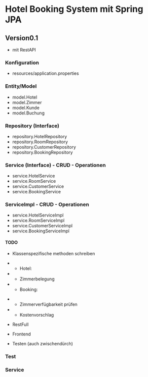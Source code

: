 # Hotel Booking System mit Spring JPA
## Version0.1

* mit RestAPI

### Konfiguration
* resources/application.properties

### Entity/Model
* model.Hotel
* model.Zimmer
* model.Kunde
* model.Buchung

### Repository (Interface)
* repository.HotelRepository
* repository.RoomRepository
* repository.CustomerRepository
* repository.BookingRepository

### Service (Interface) - CRUD - Operationen
* service.HotelService
* service.RoomService
* service.CustomerService
* service.BookingService
 
### ServiceImpl - CRUD - Operationen
* service.HotelServiceImpl
* service.RoomServiceImpl
* service.CustomerServiceImpl
* service.BookingServiceImpl

#### TODO
- Klassenspezifische methoden schreiben
* - Hotel:
* - Zimmerbelegung

* - Booking:
- * Zimmerverfügbarkeit prüfen
- * Kostenvorschlag



- RestFull
- Frontend
- Testen (auch zwischendürch)



### Test


### Service